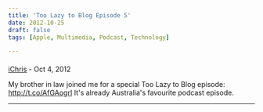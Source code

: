 ```yaml
---
title: 'Too Lazy to Blog Episode 5'
date: 2012-10-25
draft: false
tags: [Apple, Multimedia, Podcast, Technology]

---
```



#### 
[iChris](http://twitter.com/iChris "twitter.58323@example.com") - <time datetime="2012-10-25 17:15:57">Oct 4, 2012</time>

My brother in law joined me for a special Too Lazy to Blog episode: http://t.co/AfGAogrI It's already Australia's favourite podcast episode.
<hr />
